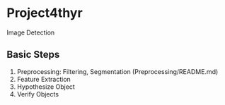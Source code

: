 # Project4thyr
Image Detection


## Basic Steps

1. Preprocessing: Filtering, Segmentation (Preprocessing/README.md)
2. Feature Extraction 
3. Hypothesize Object
4. Verify Objects
